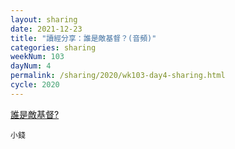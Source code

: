 ```yaml
---
layout: sharing
date: 2021-12-23
title: "讀經分享：誰是敵基督？(音頻)"
categories: sharing
weekNum: 103
dayNum: 4
permalink: /sharing/2020/wk103-day4-sharing.html
cycle: 2020
---
```


[誰是敵基督?](https://eccseattle.github.io/media/sharing/2020/wk103/2021-12-23-bin.m4a)

`小錢`
